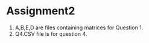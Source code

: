 # Assignment2
1. A,B,E,D are files containing matrices for Question 1.                                                                                                                                 
2. Q4.CSV file is for question 4.
